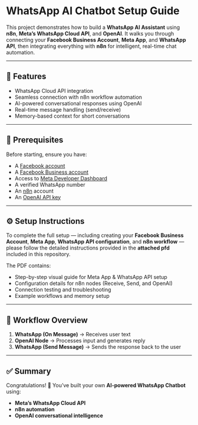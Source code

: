 

# WhatsApp AI Chatbot Setup Guide

This project demonstrates how to build a **WhatsApp AI Assistant** using **n8n**, **Meta’s WhatsApp Cloud API**, and **OpenAI**.
It walks you through connecting your **Facebook Business Account**, **Meta App**, and **WhatsApp API**, then integrating everything with **n8n** for intelligent, real-time chat automation.

---

## 🚀 Features

* WhatsApp Cloud API integration
* Seamless connection with n8n workflow automation
* AI-powered conversational responses using OpenAI
* Real-time message handling (send/receive)
* Memory-based context for short conversations

---

## 🧩 Prerequisites

Before starting, ensure you have:

* A [Facebook account](https://www.facebook.com/)
* A [Facebook Business account](https://business.facebook.com/)
* Access to [Meta Developer Dashboard](https://developers.facebook.com/)
* A verified WhatsApp number
* An [n8n](https://n8n.io/) account
* An [OpenAI API key](https://platform.openai.com/)

---

## ⚙️ Setup Instructions

To complete the full setup — including creating your **Facebook Business Account**, **Meta App**, **WhatsApp API configuration**, and **n8n workflow** —
please follow the detailed instructions provided in the **attached pfd** included in this repository.

The PDF contains:

* Step-by-step visual guide for Meta App & WhatsApp API setup
* Configuration details for n8n nodes (Receive, Send, and OpenAI)
* Connection testing and troubleshooting
* Example workflows and memory setup

---

## 🧠 Workflow Overview

1. **WhatsApp (On Message)** → Receives user text
2. **OpenAI Node** → Processes input and generates reply
3. **WhatsApp (Send Message)** → Sends the response back to the user

---

## ✅ Summary

Congratulations! 🎉
You’ve built your own **AI-powered WhatsApp Chatbot** using:

* **Meta’s WhatsApp Cloud API**
* **n8n automation**
* **OpenAI conversational intelligence**


